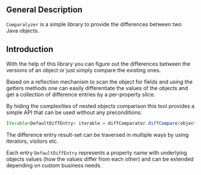 ## General Description

`Comparalyzer` is a simple library to provide the differences between two Java objects.

## Introduction

With the help of this library you can figure out the differences between the versions of an object or just simply compare the existing ones.

Based on a reflection mechanism to scan the object for fields and using the getters methods one can easily differentiate the values of the objects and get a collection of difference entries by a per-property slice.

By hiding the complexities of nested objects comparison this tool provides a simple API that can be used without any preconditions:

```java
Iterable<DefaultDiffEntry> iterable = diffComparator.diffCompare(object1, object2);
```

The difference entry result-set can be traversed in multiple ways by using iterators, visitors etc.

Each entry `DefaultDiffEntry` represents a property name with underlying objects values (how the values differ from each other) and can be extended depending on custom business needs.
